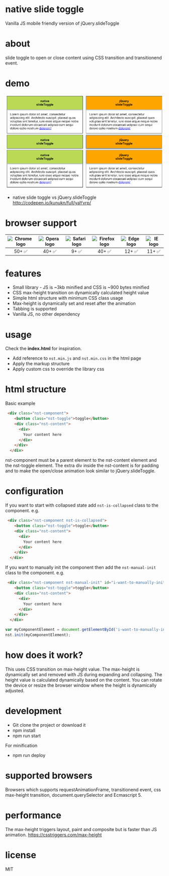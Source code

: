 # native slide toggle
Vanilla JS mobile friendly version of jQuery.slideToggle

# about
slide toggle to open or close content using CSS transition and transitionend event.

# demo

[![demo](/images/demo.png?raw=true)](http://codepen.io/kunukn/full/yaYvrp/)

* native slide toggle vs jQuery.slideToggle http://codepen.io/kunukn/full/yaYvrp/

# browser support

| <img src="https://cdnjs.cloudflare.com/ajax/libs/browser-logos/37.2.0/archive/chrome-android_18-36/chrome-android_18-36_48x48.png" width="48px" height="48px" alt="Chrome logo"> | <img src="https://cdnjs.cloudflare.com/ajax/libs/browser-logos/37.2.0/archive/opera_10-14/opera_10-14_48x48.png" width="48px" height="48px" alt="Opera logo"> | <img src="https://cdnjs.cloudflare.com/ajax/libs/browser-logos/37.2.0/archive/safari_1-7/safari_1-7_48x48.png" width="48px" height="48px" alt="Safari logo"> |<img src="https://cdnjs.cloudflare.com/ajax/libs/browser-logos/37.2.0/archive/firefox_1.5-3/firefox_1.5-3_48x48.png" width="48px" height="48px" alt="Firefox logo"> |<img src="https://cdnjs.cloudflare.com/ajax/libs/browser-logos/37.2.0/edge/edge_48x48.png" width="48px" height="48px" alt="Edge logo"> | <img src="https://cdnjs.cloudflare.com/ajax/libs/browser-logos/37.2.0/internet-explorer/internet-explorer_48x48.png" width="48px" height="48px" alt="IE logo"> |
|:---:|:---:|:---:|:---:|:---:|:---:|
| 50+ ✅ | 40+ ✅ | 9+ ✅ | 40+ ✅ | 12+ ✅ | 11+ ✅ |


# features
* Small library - JS is ~3kb minified and CSS is ~900 bytes minified
* CSS max-height transition on dynamically calculated height value
* Simple html structure with minimum CSS class usage 
* Max-height is dynamically set and reset after the animation
* Tabbing is supported
* Vanilla JS, no other dependency

# usage

Check the **index.html** for inspiration.

* Add reference to `nst.min.js` and `nst.min.css` in the html page
* Apply the markup structure
* Apply custom css to override the library css


# html structure

Basic example
```html
 <div class="nst-component">
    <button class="nst-toggle">toggle</button>
    <div class="nst-content">
      <div>
        Your content here
      </div>
    </div>
  </div>
```

nst-component must be a parent element to the nst-content element and the nst-toggle element.
The extra div inside the nst-content is for padding and to make the open/close animation look similar to jQuery.slideToggle.


# configuration

If you want to start with collapsed state add `nst-is-collapsed` class to the component. e.g.

```html
 <div class="nst-component nst-is-collapsed">
    <button class="nst-toggle">toggle</button>
    <div class="nst-content">
      <div>
        Your content here
      </div>
    </div>
  </div>
```

If you want to manually init the component then add the `nst-manual-init` class to the component. e.g.

```html
 <div class="nst-component nst-manual-init" id="i-want-to-manually-init-this">
    <button class="nst-toggle">toggle</button>
    <div class="nst-content">
      <div>
        Your content here
      </div>
    </div>
  </div>
```

```javascript
var myComponentElement = document.getElementById('i-want-to-manually-init-this');
nst.init(myComponentElement);
```




# how does it work?
This uses CSS transition on max-height value. The max-height is dynamically set and removed with JS during expanding and collapsing. The height value is calculated dynamically based on the content. You can rotate the device or resize the browser window where the height is dynamically adjusted.

# development
* Git clone the project or download it
* npm install
* npm run start

For minification 
* npm run deploy

# supported browsers

Browsers which supports requestAnimationFrame, transitionend event, css max-height transition, document.querySelector and Ecmascript 5.

# performance

The max-height triggers layout, paint and composite but is faster than JS animation. 
https://csstriggers.com/max-height

# license
MIT
